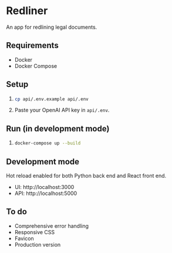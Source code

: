 # Redliner

An app for redlining legal documents.

## Requirements

- Docker
- Docker Compose

## Setup

1. ```bash
   cp api/.env.example api/.env
   ```
2. Paste your OpenAI API key in `api/.env`.

## Run (in development mode)

1. ```bash
   docker-compose up --build
   ```

## Development mode

Hot reload enabled for both Python back end and React front end.

- UI: http://localhost:3000
- API: http://localhost:5000

## To do

- Comprehensive error handling
- Responsive CSS
- Favicon
- Production version
